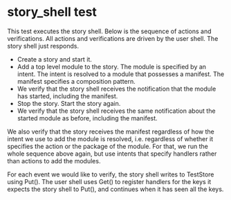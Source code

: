 # story_shell test

This test executes the story shell. Below is the sequence of actions and
verifications. All actions and verifications are driven by the user shell. The
story shell just responds.

* Create a story and start it.
* Add a top level module to the story. The module is specified by an intent. The
  intent is resolved to a module that possesses a manifest. The manifest
  specifies a composition pattern.
* We verify that the story shell receives the notification that the module has
  started, including the manifest.
* Stop the story. Start the story again.
* We verify that the story shell receives the same notification about the
  started module as before, including the manifest.

We also verify that the story receives the manifest regardless of how the intent
we use to add the module is resolved, i.e. regardless of whether it specifies
the action or the package of the module. For that, we run the whole sequence
above again, but use intents that specify handlers rather than actions to add
the modules.

For each event we would like to verify, the story shell writes to TestStore
using Put(). The user shell uses Get() to register handlers for the keys it
expects the story shell to Put(), and continues when it has seen all the keys.
